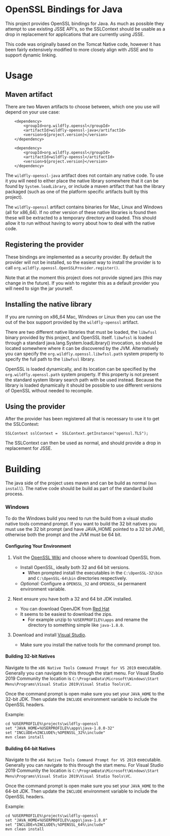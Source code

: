 OpenSSL Bindings for Java
=========================

This project provides OpenSSL bindings for Java. As much as possible they attempt to use existing JSSE API's, so the
SSLContext should be usable as a drop in replacement for applications that are currently using JSSE.

This code was originally based on the Tomcat Native code, however it has been fairly extensively modified to more closely
align with JSSE and to support dynamic linking.

Usage
=====

Maven artifact
--------------

There are two Maven artifacts to choose between, which one you use will depend on your use case:


        <dependency>
            <groupId>org.wildfly.openssl</groupId>
            <artifactId>wildfly-openssl-java</artifactId>
            <version>${project.version}</version>
        </dependency>
        
        <dependency>
            <groupId>org.wildfly.openssl</groupId>
            <artifactId>wildfly-openssl</artifactId>
            <version>${project.version}</version>
        </dependency>

The `wildfly-openssl-java` artifact does not contain any native code. To use it you will need to either place the native library
somewhere that it can be found by `System.loadLibrary`, or include a maven artifact that has the library packaged (such as one of
the platform specific artifacts built by this project).

The `wildfly-openssl` artifact contains binaries for Mac, Linux and Windows (all for x86_64). If no other version of these
 native libraries is found then these will be extracted to a temporary directory and loaded. This should allow it to run without
 having to worry about how to deal with the native code.


Registering the provider
------------------------

These bindings are implemented as a security provider. By default the provider will not be installed, so the easiest way
to install the provider is to call `org.wildfly.openssl.OpenSSLProvider.register()`.

Note that at the moment this project does not provide signed jars (this may change in the future). If you wish to register
this as a default provider you will need to sign the jar yourself.

Installing the native library
-----------------------------

If you are running on x86_64 Mac, Windows or Linux then you can use the out of the box support provided by the `wildfly-openssl`
artifact.

There are two different native libraries that must be loaded, the `libwfssl` binary provided by this project, and OpenSSL
itself. `libwfssl` is loaded through a standard java.lang.System.loadLibrary() invocation, so should be located somewhere
where it can be discovered by the JVM. Alternatively you can specify the `org.wildfly.openssl.libwfssl.path` system property
to specify the full path to the `libwfssl` library.

OpenSSL is loaded dynamically, and its location can be specified by the `org.wildfly.openssl.path` system property. If
this property is not present the standard system library search path with be used instead. Because the library is loaded
dynamically it should be possible to use different versions of OpenSSL without needed to recompile.

Using the provider
------------------

After the provider has been registered all that is necessary to use it to get the SSLContext:

    SSLContext sslContext =  SSLContext.getInstance("openssl.TLS");

The SSLContext can then be used as normal, and should provide a drop in replacement for JSSE.

Building
========

The java side of the project uses maven and can be build as normal (`mvn install`). The native code should be build
as part of the standard build process.

### Windows

To do the Windows build you need to run the build from a visual studio native tools command prompt. If you want to build
the 32 bit natives you must use the 32 bit prompt (and have JAVA_HOME pointed to a 32 bit JVM), otherwise both the prompt
and the JVM must be 64 bit.

#### Configuring Your Environment

1. Visit the [OpenSSL Wiki](https://wiki.openssl.org/index.php/Binaries) and choose where to download OpenSSL
   from.
    * Install OpenSSL, ideally both 32 and 64 bit versions.
        * When prompted install the executables in the `C:\OpenSSL-32\bin` and `C:\OpenSSL-64\bin` directories
          respectively.
    * _Optional:_ Configure a `OPENSSL_32` and `OPENSSL_64` permanent environment variable.
    
1. Next ensure you have both a 32 and 64 bit JDK installed.
    * You can download OpenJDK from [Red Hat](https://developers.redhat.com/products/openjdk/download)
    * It seems to be easiest to download the zips.
        * For example unzip to `%USERPROFILE%\apps` and rename the directory to something simple like `java-1.8.0`.

1. Download and install [Visual Studio](https://visualstudio.microsoft.com/downloads/).
    * Make sure you install the native tools for the command prompt too.
    
#### Building 32-bit Natives

Navigate to the `x86 Native Tools Command Prompt for VS 2019` executable. Generally you can navigate to this through
the start menu. For Visual Studio 2019 Community the location is 
`C:\ProgramData\Microsoft\Windows\Start Menu\Programs\Visual Studio 2019\Visual Studio Tools\VC`.

Once the command prompt is open make sure you set your `JAVA_HOME` to the 32-bit JDK. Then update the `INCLUDE`
environment variable to include the OpenSSL headers.

Example:
```
cd %USERPROFILE%\projects\wildfly-openssl
set "JAVA_HOME=%USERPROFILE%\apps\java-1.8.0-32"
set "INCLUDE=%INCLUDE%;%OPENSSL_32%\include"
mvn clean install
```

#### Building 64-bit Natives

Navigate to the `x64 Native Tools Command Prompt for VS 2019` executable. Generally you can navigate to this through
the start menu. For Visual Studio 2019 Community the location is 
`C:\ProgramData\Microsoft\Windows\Start Menu\Programs\Visual Studio 2019\Visual Studio Tools\VC`.

Once the command prompt is open make sure you set your `JAVA_HOME` to the 64-bit JDK. Then update the `INCLUDE`
environment variable to include the OpenSSL headers.

Example:
```
cd %USERPROFILE%\projects\wildfly-openssl
set "JAVA_HOME=%USERPROFILE%\apps\java-1.8.0"
set "INCLUDE=%INCLUDE%;%OPENSSL_64%\include"
mvn clean install
```
